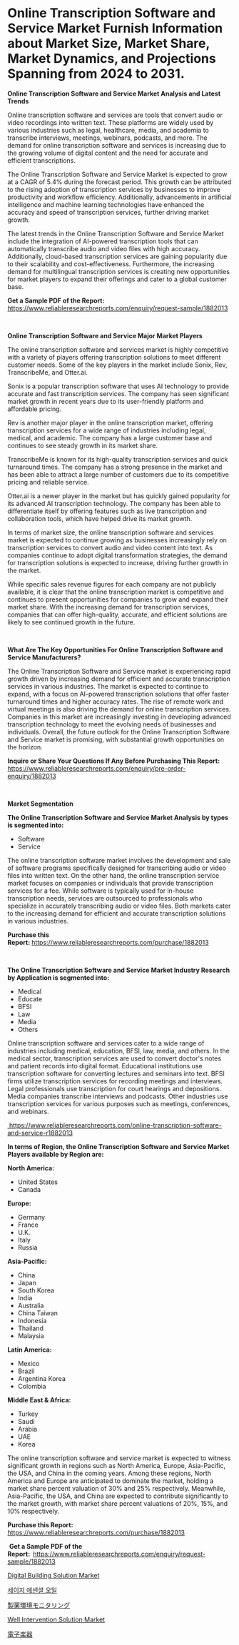 <p><h1>Online Transcription Software and Service Market Furnish Information about Market Size, Market Share, Market Dynamics, and Projections Spanning from 2024 to 2031.</h1></p><p><strong>Online Transcription Software and Service Market Analysis and Latest Trends</strong></p>
<p><p>Online transcription software and services are tools that convert audio or video recordings into written text. These platforms are widely used by various industries such as legal, healthcare, media, and academia to transcribe interviews, meetings, webinars, podcasts, and more. The demand for online transcription software and services is increasing due to the growing volume of digital content and the need for accurate and efficient transcriptions.</p><p>The Online Transcription Software and Service Market is expected to grow at a CAGR of 5.4% during the forecast period. This growth can be attributed to the rising adoption of transcription services by businesses to improve productivity and workflow efficiency. Additionally, advancements in artificial intelligence and machine learning technologies have enhanced the accuracy and speed of transcription services, further driving market growth.</p><p>The latest trends in the Online Transcription Software and Service Market include the integration of AI-powered transcription tools that can automatically transcribe audio and video files with high accuracy. Additionally, cloud-based transcription services are gaining popularity due to their scalability and cost-effectiveness. Furthermore, the increasing demand for multilingual transcription services is creating new opportunities for market players to expand their offerings and cater to a global customer base.</p></p>
<p><strong>Get a Sample PDF of the Report:&nbsp;</strong> <a href="https://www.reliableresearchreports.com/enquiry/request-sample/1882013">https://www.reliableresearchreports.com/enquiry/request-sample/1882013</a></p>
<p>&nbsp;</p>
<p><strong>Online Transcription Software and Service Major Market Players</strong></p>
<p><p>The online transcription software and services market is highly competitive with a variety of players offering transcription solutions to meet different customer needs. Some of the key players in the market include Sonix, Rev, TranscribeMe, and Otter.ai.</p><p>Sonix is a popular transcription software that uses AI technology to provide accurate and fast transcription services. The company has seen significant market growth in recent years due to its user-friendly platform and affordable pricing.</p><p>Rev is another major player in the online transcription market, offering transcription services for a wide range of industries including legal, medical, and academic. The company has a large customer base and continues to see steady growth in its market share.</p><p>TranscribeMe is known for its high-quality transcription services and quick turnaround times. The company has a strong presence in the market and has been able to attract a large number of customers due to its competitive pricing and reliable service.</p><p>Otter.ai is a newer player in the market but has quickly gained popularity for its advanced AI transcription technology. The company has been able to differentiate itself by offering features such as live transcription and collaboration tools, which have helped drive its market growth.</p><p>In terms of market size, the online transcription software and services market is expected to continue growing as businesses increasingly rely on transcription services to convert audio and video content into text. As companies continue to adopt digital transformation strategies, the demand for transcription solutions is expected to increase, driving further growth in the market.</p><p>While specific sales revenue figures for each company are not publicly available, it is clear that the online transcription market is competitive and continues to present opportunities for companies to grow and expand their market share. With the increasing demand for transcription services, companies that can offer high-quality, accurate, and efficient solutions are likely to see continued growth in the future.</p></p>
<p>&nbsp;</p>
<p><strong>What Are The Key Opportunities For Online Transcription Software and Service Manufacturers?</strong></p>
<p><p>The Online Transcription Software and Service market is experiencing rapid growth driven by increasing demand for efficient and accurate transcription services in various industries. The market is expected to continue to expand, with a focus on AI-powered transcription solutions that offer faster turnaround times and higher accuracy rates. The rise of remote work and virtual meetings is also driving the demand for online transcription services. Companies in this market are increasingly investing in developing advanced transcription technology to meet the evolving needs of businesses and individuals. Overall, the future outlook for the Online Transcription Software and Service market is promising, with substantial growth opportunities on the horizon.</p></p>
<p><strong>Inquire or Share Your Questions If Any Before Purchasing This Report:</strong> <a href="https://www.reliableresearchreports.com/enquiry/pre-order-enquiry/1882013">https://www.reliableresearchreports.com/enquiry/pre-order-enquiry/1882013</a></p>
<p>&nbsp;</p>
<p><strong>Market Segmentation</strong></p>
<p><strong>The Online Transcription Software and Service Market Analysis by types is segmented into:</strong></p>
<p><ul><li>Software</li><li>Service</li></ul></p>
<p><p>The online transcription software market involves the development and sale of software programs specifically designed for transcribing audio or video files into written text. On the other hand, the online transcription service market focuses on companies or individuals that provide transcription services for a fee. While software is typically used for in-house transcription needs, services are outsourced to professionals who specialize in accurately transcribing audio or video files. Both markets cater to the increasing demand for efficient and accurate transcription solutions in various industries.</p></p>
<p><strong>Purchase this Report:&nbsp;</strong><a href="https://www.reliableresearchreports.com/purchase/1882013">https://www.reliableresearchreports.com/purchase/1882013</a></p>
<p>&nbsp;</p>
<p><strong>The Online Transcription Software and Service Market Industry Research by Application is segmented into:</strong></p>
<p><ul><li>Medical</li><li>Educate</li><li>BFSI</li><li>Law</li><li>Media</li><li>Others</li></ul></p>
<p><p>Online transcription software and services cater to a wide range of industries including medical, education, BFSI, law, media, and others. In the medical sector, transcription services are used to convert doctor's notes and patient records into digital format. Educational institutions use transcription software for converting lectures and seminars into text. BFSI firms utilize transcription services for recording meetings and interviews. Legal professionals use transcription for court hearings and depositions. Media companies transcribe interviews and podcasts. Other industries use transcription services for various purposes such as meetings, conferences, and webinars.</p></p>
<p><a href="https://www.reliableresearchreports.com/online-transcription-software-and-service-r1882013">&nbsp;https://www.reliableresearchreports.com/online-transcription-software-and-service-r1882013</a></p>
<p><strong>In terms of Region, the Online Transcription Software and Service Market Players available by Region are:</strong></p>
<p>
    <p> <strong> North America: </strong>
        <ul>
            <li>United States</li>
            <li>Canada</li>
        </ul>
        </p> 
    <p> <strong> Europe: </strong>
        <ul>
            <li>Germany</li>
            <li>France</li>
            <li>U.K.</li>
            <li>Italy</li>
            <li>Russia</li>
        </ul>
        </p> 
    <p> <strong> Asia-Pacific: </strong>
        <ul>
            <li>China</li>
            <li>Japan</li>
            <li>South Korea</li>
            <li>India</li>
            <li>Australia</li>
            <li>China Taiwan</li>
            <li>Indonesia</li>
            <li>Thailand</li>
            <li>Malaysia</li>
        </ul>
        </p> 
    <p> <strong> Latin America: </strong>
        <ul>
            <li>Mexico</li>
            <li>Brazil</li>
            <li>Argentina Korea</li>
            <li>Colombia</li>
        </ul>
        </p> 
    <p> <strong> Middle East & Africa: </strong>
        <ul>
            <li>Turkey</li>
            <li>Saudi</li>
            <li>Arabia</li>
            <li>UAE</li>
            <li>Korea</li>
        </ul>
    </p>
    </p>
<p><p>The online transcription software and service market is expected to witness significant growth in regions such as North America, Europe, Asia-Pacific, the USA, and China in the coming years. Among these regions, North America and Europe are anticipated to dominate the market, holding a market share percent valuation of 30% and 25% respectively. Meanwhile, Asia-Pacific, the USA, and China are expected to contribute significantly to the market growth, with market share percent valuations of 20%, 15%, and 10% respectively.</p></p>
<p><strong>Purchase this Report: </strong><a href="https://www.reliableresearchreports.com/purchase/1882013">https://www.reliableresearchreports.com/purchase/1882013</a></p>
<p>&nbsp;<strong>Get a Sample PDF of the Report:&nbsp;&nbsp;</strong><a href="https://www.reliableresearchreports.com/enquiry/request-sample/1882013">https://www.reliableresearchreports.com/enquiry/request-sample/1882013</a></p>
<p><strong></strong></p>
<p><p><a href="https://github.com/RosemarieLeffler2023/Market-Research-Report-List-1/blob/main/digital-building-solution-market.md">Digital Building Solution Market</a></p><p><a href="https://medium.com/@wheelgg5674537/%EC%84%B8%EC%9D%B4%EC%A7%80-%EC%97%90%EC%84%BC%EC%85%9C-%EC%98%A4%EC%9D%BC-%EC%8B%9C%EC%9E%A5-%EC%A0%90%EC%9C%A0%EC%9C%A8-%EB%B3%80%ED%99%94-%EB%B0%8F-%EC%8B%9C%EC%9E%A5-%EC%84%B1%EC%9E%A5-%EC%B6%94%EC%9D%B4-2024-2031-de0477e7098c">세이지 에센셜 오일</a></p><p><a href="https://medium.com/@addyserr7687/%E8%A3%BD%E8%96%AC%E7%92%B0%E5%A2%83%E3%83%A2%E3%83%8B%E3%82%BF%E3%83%AA%E3%83%B3%E3%82%B0%E5%B8%82%E5%A0%B4-%E5%B8%82%E5%A0%B4%E6%88%90%E9%95%B7%E7%8E%87-%E5%B8%82%E5%A0%B4%E3%83%88%E3%83%AC%E3%83%B3%E3%83%89-%E6%88%90%E9%95%B7%E6%88%A6%E7%95%A5%E3%81%AB%E9%96%A2%E3%81%99%E3%82%8B%E6%B4%9E%E5%AF%9F-2051f01fc3d7">製薬環境モニタリング</a></p><p><a href="https://github.com/nancykennedykellievqfqt2/Market-Research-Report-List-2/blob/main/well-intervention-solution-market.md">Well Intervention Solution Market</a></p><p><a href="https://medium.com/@teridactyl90/%E9%9B%BB%E5%AD%90%E6%A5%BD%E5%99%A8%E5%B8%82%E5%A0%B4-2031%E5%B9%B4%E3%81%BE%E3%81%A7%E3%81%AE%E3%83%88%E3%83%AC%E3%83%B3%E3%83%89-%E4%BA%88%E6%B8%AC-%E7%AB%B6%E4%BA%89%E5%88%86%E6%9E%90-cbf05a3959f9">電子楽器</a></p></p>